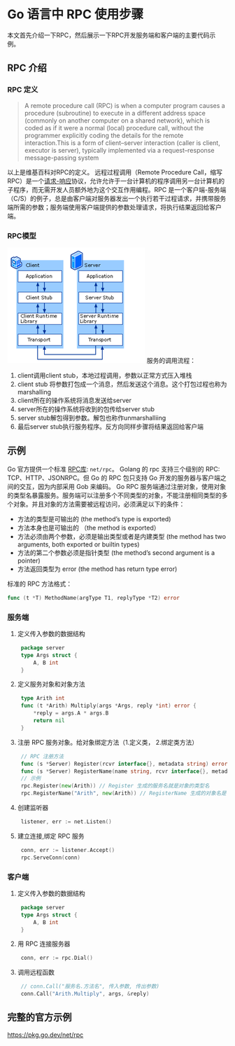 # Go 语言中 RPC 使用步骤
本文首先介绍一下RPC，然后展示一下RPC开发服务端和客户端的主要代码示例。
## RPC 介绍
### RPC 定义
> A remote procedure call (RPC) is when a computer program causes a procedure (subroutine) to execute in a different address space (commonly on another computer on a shared network), which is coded as if it were a normal (local) procedure call, without the programmer explicitly coding the details for the remote interaction.This is a form of client–server interaction (caller is client, executor is server), typically implemented via a request–response message-passing system
>
以上是维基百科对RPC的定义。
远程过程调用（Remote Procedure Call，缩写 RPC）是一个[请求-响应](https://en.wikipedia.org/wiki/Request%E2%80%93response)协议，允许允许于一台计算机的程序调用另一台计算机的子程序，而无需开发人员额外地为这个交互作用编程。RPC 是一个客户端-服务端（C/S）的例子，总是由客户端对服务器发出一个执行若干过程请求，并携带服务端所需的参数；服务端使用客户端提供的参数处理请求，将执行结果返回给客户端。
### RPC模型
![RPC-model](./images/RPC-model.png)
服务的调用流程：
1. client调用client stub，本地过程调用，参数以正常方式压入堆栈
2. client stub 将参数打包成一个消息，然后发送这个消息。这个打包过程也称为marshalling
3. client所在的操作系统将消息发送给server
4. server所在的操作系统将收到的包传给server stub
5. server stub解包得到参数。解包也称作unmarshalliing
6. 最后server stub执行服务程序。反方向同样步骤将结果返回给客户端
## 示例
Go 官方提供一个标准 [RPC库](https://golang.org/pkg/net/rpc/): `net/rpc`。
Golang 的 rpc 支持三个级别的 RPC: TCP、HTTP、JSONRPC。但 Go 的 RPC 包只支持 Go 开发的服务器与客户端之间的交互，因为内部采用 Gob 来编码。
Go RPC 服务端通过注册对象，使用对象的类型名暴露服务。服务端可以注册多个不同类型的对象，不能注册相同类型的多个对象。并且对象的方法需要被远程访问，必须满足以下的条件：

- 方法的类型是可输出的 (the method’s type is exported)
- 方法本身也是可输出的 （the method is exported）
- 方法必须由两个参数，必须是输出类型或者是内建类型 (the method has two arguments, both exported or builtin types)
- 方法的第二个参数必须是指针类型 (the method’s second argument is a pointer)
- 方法返回类型为 error (the method has return type error)
  
标准的 RPC 方法格式：
```go
func (t *T) MethodName(argType T1, replyType *T2) error
```
### 服务端

1. 定义传入参数的数据结构
   ```go
    package server
    type Args struct {
        A, B int
    }
   ```
2. 定义服务对象和对象方法
   ```go
    type Arith int
    func (t *Arith) Multiply(args *Args, reply *int) error {
        *reply = args.A * args.B
        return nil
    }
   ```
3. 注册 RPC 服务对象。给对象绑定方法（1.定义类， 2.绑定类方法）
   ```go
    // RPC 注册方法
    func (s *Server) Register(rcvr interface{}, metadata string) error
    func (s *Server) RegisterName(name string, rcvr interface{}, metadata string) error
    // 示例
    rpc.Register(new(Arith)) // Register 生成的服务名就是对象的类型名
    rpc.RegisterName("Arith", new(Arith)) // RegisterName 生成的对象名是 name 这个参数
   ```
4. 创建监听器
   ```go
    listener, err := net.Listen()
   ```
5. 建立连接,绑定 RPC 服务
   ```go
    conn, err := listener.Accept()
    rpc.ServeConn(conn)
   ```

### 客户端
1. 定义传入参数的数据结构
   ```go
    package server
    type Args struct {
        A, B int
    }
   ```
2. 用 RPC 连接服务器
   ```go
    conn, err := rpc.Dial()
   ```
3. 调用远程函数
   ```go
    // conn.Call("服务名.方法名", 传入参数, 传出参数)
    conn.Call("Arith.Multiply", args, &reply)
   ```

## 完整的官方示例
https://pkg.go.dev/net/rpc